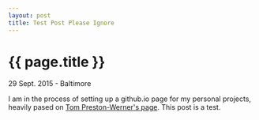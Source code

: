 ```yaml
---
layout: post
title: Test Post Please Ignore
---
```


{{ page.title }}
================

<p class="meta">29 Sept. 2015 - Baltimore</p>

I am in the process of setting up a github.io page for my personal projects, heavily pased on [Tom Preston-Werner's page](http://tom.preston-werner.com/). This post is a test.
